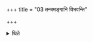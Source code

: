 +++
title = "03 तन्त्रमङ्गानि विभवन्ति"

+++

<details><summary>थिते</summary>

तन्त्रमङ्गानि विभवन्ति ३
</details>

